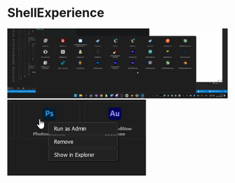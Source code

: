 # ShellExperience

![alt text](https://raw.githubusercontent.com/Under4groos/ShellExperience/refs/heads/master/img/L9AB9YxAik.png)
![alt text](https://raw.githubusercontent.com/Under4groos/ShellExperience/refs/heads/master/img/ShellExperience_Cdb4HmseaP.png)